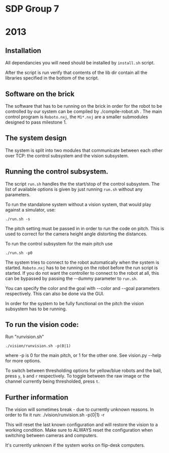 SDP Group  7
=========

2013
===
Installation
---------------------------
All dependancies you will need should be installed by `install.sh` script.

After the script is run verify that contents of the lib dir contain all the libraries specified in the bottom of the script.

Software on the brick
----------------------------------------------
The software that has to be running on the brick in order for the
robot to be controlled by our system can be compiled by ./compile-robot.sh .
The main control program is `Roboto.nxj`, the `M1*.nxj` are a smaller submodules designed to pass milestone 1.

The system design
-----------------------------------------------

The system is split into two modules that communicate between each other over TCP: the control subsystem and the vision subsystem.

Running the control subsystem.
------------------------------------------------
The script `run.sh` handles the the start/stop of the control subsystem.
The list of available options is given by just running `run.sh` without any parameters.

To run the standalone system without a vision system, that would play against a simulator, use:

    ./run.sh -s

The pitch setting must be passed in in order to run the code on pitch.
This is used to correct for the camera height angle distorting the distances.

To run the control subsystem for the main pitch use

    ./run.sh -p0

The system tries to connect to the robot automatically when the system is started. `Roboto.nxj` has to be running on the robot before the run script is started.
If you do not want the controller to connect to the robot at all, this can be bypassed by passing the --dummy parameter to `run.sh`.

You can specify the color and the goal with --color and --goal parameters respectively. This can also be done via the GUI.

In order for the system to be fully functional on the pitch the vision subsystem has to be running.

To run the vision code:
------------------------
 
Run "runvision.sh"

    ./vision/runvision.sh -p(0|1)

where -p is 0 for the main pitch, or 1 for the other one. See vision.py --help for more options.
    
To switch between thresholding options for yellow/blue robots and the ball, press `y`, `b` and `r` respectively.
To toggle between the raw image or the channel currently being thresholded, press `t`.

Further information
-----------------

The vision will sometimes break - due to currently unknown reasons. In order to fix it run:
    ./vision/runvision.sh -p(0|1) -r

This will reset the last known configuration and will restore the vision to a working condition.
Make sure to ALWAYS reset the configuration when switching between cameras and computers.

It's currently unknown if the system works on flip-desk computers.
